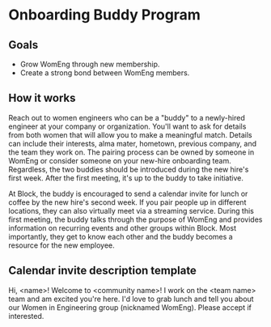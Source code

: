 # Onboarding Buddy Program

## Goals
* Grow WomEng through new membership.
* Create a strong bond between WomEng members.

## How it works
Reach out to women engineers who can be a "buddy" to a newly-hired engineer at your company or organization. You'll want to ask for details from both women that will allow you to make a meaningful match. Details can include their interests, alma mater, hometown, previous company, and the team they work on. The pairing process can be owned by someone in WomEng or consider someone on your new-hire onboarding team. Regardless, the two buddies should be introduced during the new hire's first week. After the first meeting, it's up to the buddy to take initiative.

At Block, the buddy is encouraged to send a calendar invite for lunch or coffee by the new hire's second week. If you pair people up in different locations, they can also virtually meet via a streaming service. During this first meeting, the buddy talks through the purpose of WomEng and provides information on recurring events and other groups within Block. Most importantly, they get to know each other and the buddy becomes a resource for the new employee.

## Calendar invite description template
Hi, \<name>! Welcome to \<community name>! I work on the \<team name> team and am excited you're here. I'd love to grab lunch and tell you about our Women in Engineering group (nicknamed WomEng). Please accept if interested.
